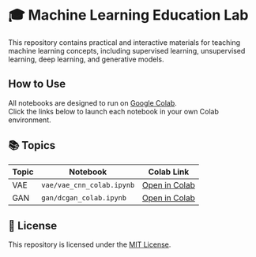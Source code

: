 # 🎓 Machine Learning Education Lab

This repository contains practical and interactive materials for teaching machine learning concepts, including supervised learning, unsupervised learning, deep learning, and generative models.

## How to Use

All notebooks are designed to run on [Google Colab](https://colab.research.google.com).  
Click the links below to launch each notebook in your own Colab environment.

## 📚 Topics

| Topic | Notebook | Colab Link |
|-------|----------|------------|
| VAE | `vae/vae_cnn_colab.ipynb` | [Open in Colab](https://colab.research.google.com/github/youngho-edu/ml-edu-lab/blob/main/vae/vae_cnn_colab.ipynb) |
| GAN | `gan/dcgan_colab.ipynb` | [Open in Colab](https://colab.research.google.com/github/youngho-edu/ml-edu-lab/blob/main/gan/dcgan_colab.ipynb) |

## 📜 License

This repository is licensed under the [MIT License](LICENSE).
